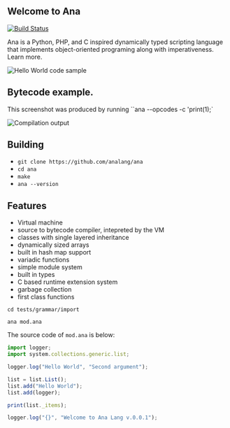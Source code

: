 ## Welcome to Ana
[![Build Status](https://travis-ci.com/analang/ana.svg?branch=master)](https://travis-ci.com/analang/ana)

Ana is a Python, PHP, and C inspired dynamically typed scripting language that implements object-oriented programing along with imperativeness. Learn more.

![Hello World code sample](/assets/HelloWorld.png)


## Bytecode example. 

This screenshot was produced by running ``ana --opcodes -c 'print(1);`

![Compilation output](/assets/CompilationOutput2.png)

## Building
- `git clone https://github.com/analang/ana`
- `cd ana`
- `make`
- `ana --version`

## Features

-   Virtual machine
-   source to bytecode compiler, intepreted by the VM
-	classes with single layered inheritance
-	dynamically sized arrays
-	built in hash map support
-	variadic functions
-	simple module system
-	built in types
-	C based runtime extension system
-	garbage collection
-	first class functions


```
cd tests/grammar/import
```

```
ana mod.ana
```

The source code of `mod.ana` is below:

```javascript
import logger;
import system.collections.generic.list;

logger.log("Hello World", "Second argument");

list = list.List();
list.add("Hello World");
list.add(logger);

print(list._items);

logger.log("{}", "Welcome to Ana Lang v.0.0.1");
```
